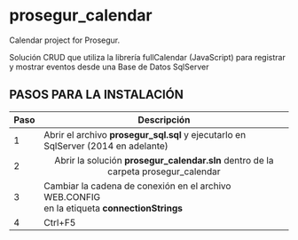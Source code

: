 # prosegur_calendar
Calendar project for Prosegur.

Solución CRUD que utiliza la librería fullCalendar (JavaScript) para registrar y mostrar eventos desde una Base de Datos SqlServer

<h2>PASOS PARA LA INSTALACIÓN</h2>

<table>
<thead>
<tr>
<th>Paso</th>
<th>Descripción</th>
</tr>
</thead>
<tbody>
<tr>
<td>1</td>
  <td align="left">Abrir el archivo <b>prosegur_sql.sql</b> y ejecutarlo en SqlServer (2014 en adelante)</td>
</tr>
<tr>
<td>2</td>
  <td align="center">Abrir la solución <b>prosegur_calendar.sln</b> dentro de la carpeta prosegur_calendar</td>
</tr>
  <tr>
<td>3</td>
    <td align="left">Cambiar la cadena de conexión en el archivo WEB.CONFIG <br/>en la etiqueta <b>connectionStrings</b></td>
</tr>
<tr>
<td>4</td>
<td align="left">Ctrl+F5</td>
</tr>
<tr>
</tbody>
</table>

